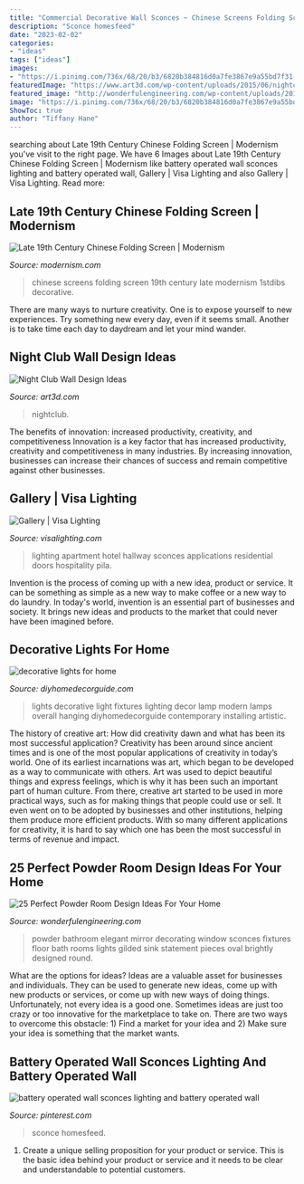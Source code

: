```yaml
---
title: "Commercial Decorative Wall Sconces ~ Chinese Screens Folding Screen 19th Century Late Modernism 1stdibs Decorative"
description: "Sconce homesfeed"
date: "2023-02-02"
categories:
- "ideas"
tags: ["ideas"]
images:
- "https://i.pinimg.com/736x/68/20/b3/6820b384816d0a7fe3867e9a55bd7f31--wall-sconce-lighting-wall-sconces.jpg"
featuredImage: "https://www.art3d.com/wp-content/uploads/2015/06/nightclub-interior-wall-design.jpg"
featured_image: "http://wonderfulengineering.com/wp-content/uploads/2014/09/25-powder-room-ideas-23.jpg"
image: "https://i.pinimg.com/736x/68/20/b3/6820b384816d0a7fe3867e9a55bd7f31--wall-sconce-lighting-wall-sconces.jpg"
ShowToc: true
author: "Tiffany Hane"
---
```






	

		
searching about Late 19th Century Chinese Folding Screen | Modernism you've visit to the right page. We have 6 Images about Late 19th Century Chinese Folding Screen | Modernism like battery operated wall sconces lighting and battery operated wall, Gallery | Visa Lighting and also Gallery | Visa Lighting. Read more:
		
    
## Late 19th Century Chinese Folding Screen | Modernism

<img loading=lazy src="https://modernism.com/sites/modernism/files/products/2666402_l.jpeg" onerror="this.onerror=null;this.src='https://tse4.mm.bing.net/th?id=OIP.oP42T1O64zcO9r1QOQVDtwHaHa&amp;pid=15.1';" alt="Late 19th Century Chinese Folding Screen | Modernism">

_Source: modernism.com_

>chinese screens folding screen 19th century late modernism 1stdibs decorative. 

	

There are many ways to nurture creativity. One is to expose yourself to new experiences. Try something new every day, even if it seems small. Another is to take time each day to daydream and let your mind wander.

    
## Night Club Wall Design Ideas

<img loading=lazy src="https://www.art3d.com/wp-content/uploads/2015/06/nightclub-interior-wall-design.jpg" onerror="this.onerror=null;this.src='https://tse4.mm.bing.net/th?id=OIP.Nc17NJJRcClhxQnikL4DjAHaFZ&amp;pid=15.1';" alt="Night Club Wall Design Ideas">

_Source: art3d.com_

>nightclub. 

	

The benefits of innovation: increased productivity, creativity, and competitiveness
Innovation is a key factor that has increased productivity, creativity and competitiveness in many industries. By increasing innovation, businesses can increase their chances of success and remain competitive against other businesses.

    
## Gallery | Visa Lighting

<img loading=lazy src="https://www.visalighting.com/sites/default/files/styles/gallery_large_image/public/sites/all/themes/visanewspro/images/applications/Pila-apartment-lighting-WG-2.jpg?itok=qsuR62ka" onerror="this.onerror=null;this.src='https://tse1.mm.bing.net/th?id=OIP.4f5jabiAhFB7yP9n2S3fswHaE7&amp;pid=15.1';" alt="Gallery | Visa Lighting">

_Source: visalighting.com_

>lighting apartment hotel hallway sconces applications residential doors hospitality pila. 

	

Invention is the process of coming up with a new idea, product or service. It can be something as simple as a new way to make coffee or a new way to do laundry. In today's world, invention is an essential part of businesses and society. It brings new ideas and products to the market that could never have been imagined before.

    
## Decorative Lights For Home

<img loading=lazy src="https://diyhomedecorguide.com/wp-content/uploads/2014/05/Decorative-lights-for-home.jpg" onerror="this.onerror=null;this.src='https://tse4.mm.bing.net/th?id=OIP.QAf6tu6_l7CVyTW_1hoNQQHaHu&amp;pid=15.1';" alt="decorative lights for home">

_Source: diyhomedecorguide.com_

>lights decorative light fixtures lighting decor lamp modern lamps overall hanging diyhomedecorguide contemporary installing artistic. 

	

The history of creative art: How did creativity dawn and what has been its most successful application?
Creativity has been around since ancient times and is one of the most popular applications of creativity in today’s world. One of its earliest incarnations was art, which began to be developed as a way to communicate with others. Art was used to depict beautiful things and express feelings, which is why it has been such an important part of human culture. From there, creative art started to be used in more practical ways, such as for making things that people could use or sell. It even went on to be adopted by businesses and other institutions, helping them produce more efficient products. With so many different applications for creativity, it is hard to say which one has been the most successful in terms of revenue and impact.

    
## 25 Perfect Powder Room Design Ideas For Your Home

<img loading=lazy src="http://wonderfulengineering.com/wp-content/uploads/2014/09/25-powder-room-ideas-23.jpg" onerror="this.onerror=null;this.src='https://tse1.mm.bing.net/th?id=OIP.Go1wLztSvkdmIc1sA-VilgHaLH&amp;pid=15.1';" alt="25 Perfect Powder Room Design Ideas For Your Home">

_Source: wonderfulengineering.com_

>powder bathroom elegant mirror decorating window sconces fixtures floor bath rooms lights gilded sink statement pieces oval brightly designed round. 

	

What are the options for ideas?
Ideas are a valuable asset for businesses and individuals. They can be used to generate new ideas, come up with new products or services, or come up with new ways of doing things. Unfortunately, not every idea is a good one. Sometimes ideas are just too crazy or too innovative for the marketplace to take on. There are two ways to overcome this obstacle: 1) Find a market for your idea and 2) Make sure your idea is something that the market wants.

    
## Battery Operated Wall Sconces Lighting And Battery Operated Wall

<img loading=lazy src="https://i.pinimg.com/736x/68/20/b3/6820b384816d0a7fe3867e9a55bd7f31--wall-sconce-lighting-wall-sconces.jpg" onerror="this.onerror=null;this.src='https://tse4.mm.bing.net/th?id=OIP.WpVxTBI6-bZBS8SuJ3QgnQHaJ5&amp;pid=15.1';" alt="battery operated wall sconces lighting and battery operated wall">

_Source: pinterest.com_

>sconce homesfeed. 

	

1. Create a unique selling proposition for your product or service. This is the basic idea behind your product or service and it needs to be clear and understandable to potential customers. 

